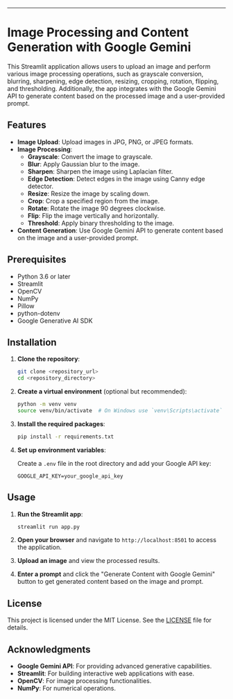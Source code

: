 

---

# Image Processing and Content Generation with Google Gemini

This Streamlit application allows users to upload an image and perform various image processing operations, such as grayscale conversion, blurring, sharpening, edge detection, resizing, cropping, rotation, flipping, and thresholding. Additionally, the app integrates with the Google Gemini API to generate content based on the processed image and a user-provided prompt.

## Features

- **Image Upload**: Upload images in JPG, PNG, or JPEG formats.
- **Image Processing**:
  - **Grayscale**: Convert the image to grayscale.
  - **Blur**: Apply Gaussian blur to the image.
  - **Sharpen**: Sharpen the image using Laplacian filter.
  - **Edge Detection**: Detect edges in the image using Canny edge detector.
  - **Resize**: Resize the image by scaling down.
  - **Crop**: Crop a specified region from the image.
  - **Rotate**: Rotate the image 90 degrees clockwise.
  - **Flip**: Flip the image vertically and horizontally.
  - **Threshold**: Apply binary thresholding to the image.
- **Content Generation**: Use Google Gemini API to generate content based on the image and a user-provided prompt.

## Prerequisites

- Python 3.6 or later
- Streamlit
- OpenCV
- NumPy
- Pillow
- python-dotenv
- Google Generative AI SDK

## Installation

1. **Clone the repository**:

    ```bash
    git clone <repository_url>
    cd <repository_directory>
    ```

2. **Create a virtual environment** (optional but recommended):

    ```bash
    python -m venv venv
    source venv/bin/activate  # On Windows use `venv\Scripts\activate`
    ```

3. **Install the required packages**:

    ```bash
    pip install -r requirements.txt
    ```

4. **Set up environment variables**:

    Create a `.env` file in the root directory and add your Google API key:

    ```
    GOOGLE_API_KEY=your_google_api_key
    ```

## Usage

1. **Run the Streamlit app**:

    ```bash
    streamlit run app.py
    ```

2. **Open your browser** and navigate to `http://localhost:8501` to access the application.

3. **Upload an image** and view the processed results.

4. **Enter a prompt** and click the "Generate Content with Google Gemini" button to get generated content based on the image and prompt.

## License

This project is licensed under the MIT License. See the [LICENSE](LICENSE) file for details.

## Acknowledgments

- **Google Gemini API**: For providing advanced generative capabilities.
- **Streamlit**: For building interactive web applications with ease.
- **OpenCV**: For image processing functionalities.
- **NumPy**: For numerical operations.

